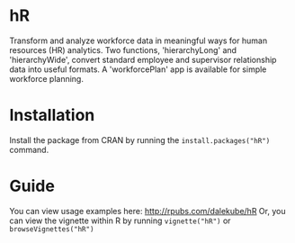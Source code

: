 # hR

Transform and analyze workforce data in meaningful ways for human resources (HR) analytics. Two functions, 'hierarchyLong' and 'hierarchyWide', convert standard employee and supervisor relationship data into useful formats. A 'workforcePlan' app is available for simple workforce planning.

# Installation
Install the package from CRAN by running the `install.packages("hR")` command.

# Guide
You can view usage examples here: http://rpubs.com/dalekube/hR
Or, you can view the vignette within R by running `vignette("hR")` or `browseVignettes("hR")`


